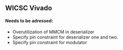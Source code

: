 ## WICSC Vivado


#### Needs to be adressed:

* Overutilization of MMCM in deserializer
* Specify pin constraint for deserializer one and two. 
* Specify pin constraint for modulator 
